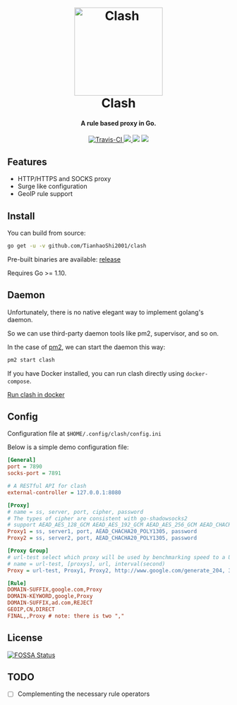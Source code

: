 <h1 align="center">
  <img src="https://github.com/TianhaoShi2001/clash/raw/master/docs/logo.png" alt="Clash" width="200">
  <br>
  Clash
  <br>
</h1>

<h4 align="center">A rule based proxy in Go.</h4>

<p align="center">
  <a href="https://travis-ci.org/TianhaoShi2001/clash">
    <img src="https://img.shields.io/travis/TianhaoShi2001/clash.svg?style=flat-square"
         alt="Travis-CI">
  </a>
  <a href="https://goreportcard.com/report/github.com/TianhaoShi2001/clash">
      <img src="https://goreportcard.com/badge/github.com/TianhaoShi2001/clash?style=flat-square">
  </a>
  <a href="https://app.fossa.io/projects/git%2Bgithub.com%2FTianhaoShi2001%2Fclash?ref=badge_shield" alt="FOSSA Status"><img src="https://app.fossa.io/api/projects/git%2Bgithub.com%2FTianhaoShi2001%2Fclash.svg?type=shield"/></a>
  <a href="https://github.com/TianhaoShi2001/clash/releases">
    <img src="https://img.shields.io/github/release/TianhaoShi2001/clash/all.svg?style=flat-square">
  </a>
</p>

## Features

- HTTP/HTTPS and SOCKS proxy
- Surge like configuration
- GeoIP rule support

## Install

You can build from source:

```sh
go get -u -v github.com/TianhaoShi2001/clash
```

Pre-built binaries are available: [release](https://github.com/TianhaoShi2001/clash/releases)

Requires Go >= 1.10.

## Daemon

Unfortunately, there is no native elegant way to implement golang's daemon.

So we can use third-party daemon tools like pm2, supervisor, and so on.

In the case of [pm2](https://github.com/Unitech/pm2), we can start the daemon this way:

```sh
pm2 start clash
```

If you have Docker installed, you can run clash directly using `docker-compose`.

[Run clash in docker](https://github.com/TianhaoShi2001/clash/wiki/Run-clash-in-docker)

## Config

Configuration file at `$HOME/.config/clash/config.ini`

Below is a simple demo configuration file:

```ini
[General]
port = 7890
socks-port = 7891

# A RESTful API for clash
external-controller = 127.0.0.1:8080

[Proxy]
# name = ss, server, port, cipher, password
# The types of cipher are consistent with go-shadowsocks2
# support AEAD_AES_128_GCM AEAD_AES_192_GCM AEAD_AES_256_GCM AEAD_CHACHA20_POLY1305 AES-128-CTR AES-192-CTR AES-256-CTR AES-128-CFB AES-192-CFB AES-256-CFB CHACHA20-IETF XCHACHA20
Proxy1 = ss, server1, port, AEAD_CHACHA20_POLY1305, password
Proxy2 = ss, server2, port, AEAD_CHACHA20_POLY1305, password

[Proxy Group]
# url-test select which proxy will be used by benchmarking speed to a URL.
# name = url-test, [proxys], url, interval(second)
Proxy = url-test, Proxy1, Proxy2, http://www.google.com/generate_204, 300

[Rule]
DOMAIN-SUFFIX,google.com,Proxy
DOMAIN-KEYWORD,google,Proxy
DOMAIN-SUFFIX,ad.com,REJECT
GEOIP,CN,DIRECT
FINAL,,Proxy # note: there is two ","
```

## License
[![FOSSA Status](https://app.fossa.io/api/projects/git%2Bgithub.com%2FTianhaoShi2001%2Fclash.svg?type=large)](https://app.fossa.io/projects/git%2Bgithub.com%2FTianhaoShi2001%2Fclash?ref=badge_large)

## TODO

- [ ] Complementing the necessary rule operators
